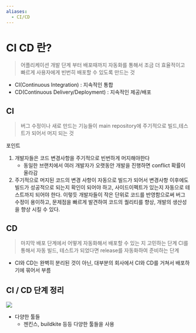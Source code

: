 ```yaml
---
aliases:
  - CI/CD
---
```

# CI CD 란?
> 어플리케이션 개발 단계 부터 배포때까지 자동화를 통해서 조금 더 효율적이고 빠르게 사용자에게 빈번히 배포할 수 있도록 만드는 것

- CI(Continuous Integration) : 지속적인 통합
- CD(Continuous Delivery/Deployment) : 지속적인 제공/배포

## CI
> 버그 수정이나 새로 만드는 기능들이 main repository에 주기적으로 빌드,테스트가 되어서 머지 되는 것

포인트
1. 개발자들은 코드 변경사항을 주기적으로 빈번하게 머지해야한다
   - 동일한 브랜치에서 여러 개발자가 오랫동안 개발을 진행하면 conflict 확률이 올라감
2. 주기적으로 머지된 코드의 변경 사항이 자동으로 빌드가 되어서 변경사항 이후에도 빌드가 성공적으로 되는지 확인이 되어야 하고, 사이드이펙트가 있는지 자동으로 테스트까지 되어야 한다.
이렇듯 개발자들이 작은 단위로 코드를 반영함으로써 버그 수정이 용이하고, 문제점을 빠르게 발견하여 코드의 퀄리티를 향상, 개발의 생산성을 향상 시킬 수 있다.

## CD
> 마지막 배포 단계에서 어떻게 자동화해서 배포할 수 있는 지 고민하는 단계
> CI를 통해서 자동 빌드, 테스트가 되었다면 release를 자동화하여 준비하는 단계

- CI와 CD는 완벽히 분리된 것이 아닌, 대부분의 회사에서 CI와 CD를 거쳐서 배포하기에 묶어서 부름

## CI / CD 단계 정리
![](https://i.imgur.com/Jr7tL65.png)
- 다양한 툴들
	- 젠킨스, buildkite 등등 다양한 툴들을 사용